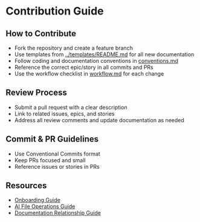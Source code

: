 # Contribution Guide

## How to Contribute

- Fork the repository and create a feature branch
- Use templates from [../templates/README.md](../templates/README.md) for all new documentation
- Follow coding and documentation conventions in [conventions.md](conventions.md)
- Reference the correct epic/story in all commits and PRs
- Use the workflow checklist in [workflow.md](workflow.md) for each change

## Review Process

- Submit a pull request with a clear description
- Link to related issues, epics, and stories
- Address all review comments and update documentation as needed

## Commit & PR Guidelines

- Use Conventional Commits format
- Keep PRs focused and small
- Reference issues or stories in PRs

## Resources

- [Onboarding Guide](onboarding.md)
- [AI File Operations Guide](ai-file-operations.md)
- [Documentation Relationship Guide](documentation-relationship-guide.md)
